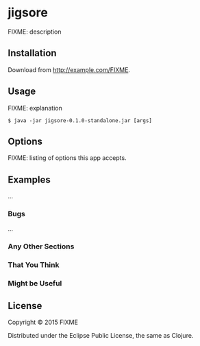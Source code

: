 # jigsore

FIXME: description

## Installation

Download from http://example.com/FIXME.

## Usage

FIXME: explanation

    $ java -jar jigsore-0.1.0-standalone.jar [args]

## Options

FIXME: listing of options this app accepts.

## Examples

...

### Bugs

...

### Any Other Sections
### That You Think
### Might be Useful

## License

Copyright © 2015 FIXME

Distributed under the Eclipse Public License, the same as Clojure.
